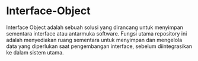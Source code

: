 # Interface-Object
Interface Object adalah sebuah solusi yang dirancang untuk menyimpan sementara interface atau antarmuka software. Fungsi utama repository ini adalah menyediakan ruang sementara untuk menyimpan dan mengelola data yang diperlukan saat pengembangan interface, sebelum diintegrasikan ke dalam sistem utama.
